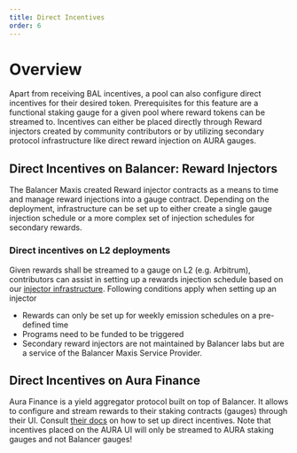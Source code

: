 ```yaml
---
title: Direct Incentives
order: 6
---
```


# Overview
Apart from receiving BAL incentives, a pool can also configure direct incentives for their desired token. Prerequisites for this feature are a functional staking gauge for a given pool where reward tokens can be streamed to. Incentives can either be placed directly through Reward injectors created by community contributors or by utilizing secondary protocol infrastructure like direct reward injection on AURA gauges.

## Direct Incentives on Balancer: Reward Injectors
The Balancer Maxis created Reward injector contracts as a means to time and manage reward injections into a gauge contract. Depending on the deployment, infrastructure can be set up to either create a single gauge injection schedule or a more complex set of injection schedules for secondary rewards.

### Direct incentives on L2 deployments
Given rewards shall be streamed to a gauge on L2 (e.g. Arbitrum), contributors can assist in setting up a rewards injection schedule based on our [injector infrastructure](https://github.com/BalancerMaxis/ChildChainGaugeInjectoooor). Following conditions apply when setting up an injector
- Rewards can only be set up for weekly emission schedules on a pre-defined time
- Programs need to be funded to be triggered
- Secondary reward injectors are not maintained by Balancer labs but are a service of the Balancer Maxis Service Provider.

## Direct Incentives on Aura Finance
Aura Finance is a yield aggregator protocol built on top of Balancer. It allows to configure and stream rewards to their staking contracts (gauges) through their UI. Consult [their docs](https://docs.aura.finance/developers/how-to-___/add-extra-incentives-to-aura-pools) on how to set up direct incentives. Note that incentives placed on the AURA UI will only be streamed to AURA staking gauges and not Balancer gauges!
